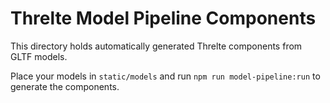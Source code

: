 # Threlte Model Pipeline Components

This directory holds automatically generated Threlte components from GLTF models.

Place your models in `static/models` and run `npm run model-pipeline:run` to generate the components.

